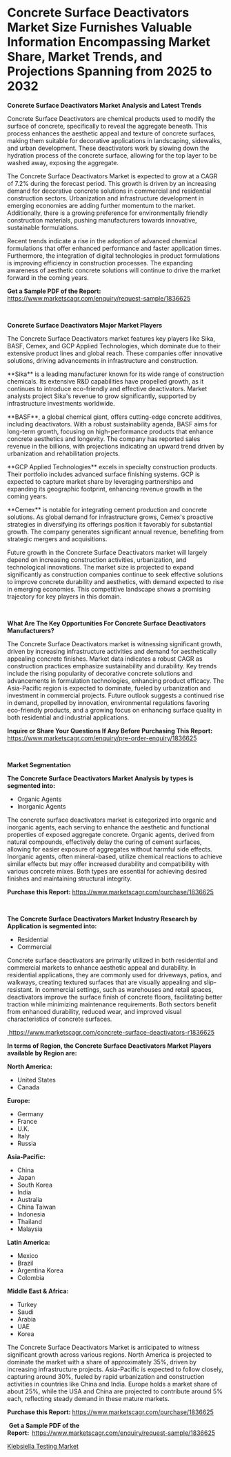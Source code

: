 <p><h1>Concrete Surface Deactivators Market Size Furnishes Valuable Information Encompassing Market Share, Market Trends, and Projections Spanning from 2025 to 2032</h1></p><p><strong>Concrete Surface Deactivators Market Analysis and Latest Trends</strong></p>
<p><p>Concrete Surface Deactivators are chemical products used to modify the surface of concrete, specifically to reveal the aggregate beneath. This process enhances the aesthetic appeal and texture of concrete surfaces, making them suitable for decorative applications in landscaping, sidewalks, and urban development. These deactivators work by slowing down the hydration process of the concrete surface, allowing for the top layer to be washed away, exposing the aggregate.</p><p>The Concrete Surface Deactivators Market is expected to grow at a CAGR of 7.2% during the forecast period. This growth is driven by an increasing demand for decorative concrete solutions in commercial and residential construction sectors. Urbanization and infrastructure development in emerging economies are adding further momentum to the market. Additionally, there is a growing preference for environmentally friendly construction materials, pushing manufacturers towards innovative, sustainable formulations.</p><p>Recent trends indicate a rise in the adoption of advanced chemical formulations that offer enhanced performance and faster application times. Furthermore, the integration of digital technologies in product formulations is improving efficiency in construction processes. The expanding awareness of aesthetic concrete solutions will continue to drive the market forward in the coming years.</p></p>
<p><strong>Get a Sample PDF of the Report:&nbsp;</strong> <a href="https://www.marketscagr.com/enquiry/request-sample/1836625?utm_campaign=3448&utm_medium=2&utm_source=Github&utm_content=ia&utm_term=26032025&utm_id=concrete-surface-deactivators">https://www.marketscagr.com/enquiry/request-sample/1836625</a></p>
<p>&nbsp;</p>
<p><strong>Concrete Surface Deactivators Major Market Players</strong></p>
<p><p>The Concrete Surface Deactivators market features key players like Sika, BASF, Cemex, and GCP Applied Technologies, which dominate due to their extensive product lines and global reach. These companies offer innovative solutions, driving advancements in infrastructure and construction.</p><p>**Sika** is a leading manufacturer known for its wide range of construction chemicals. Its extensive R&D capabilities have propelled growth, as it continues to introduce eco-friendly and effective deactivators. Market analysts project Sika's revenue to grow significantly, supported by infrastructure investments worldwide.</p><p>**BASF**, a global chemical giant, offers cutting-edge concrete additives, including deactivators. With a robust sustainability agenda, BASF aims for long-term growth, focusing on high-performance products that enhance concrete aesthetics and longevity. The company has reported sales revenue in the billions, with projections indicating an upward trend driven by urbanization and rehabilitation projects.</p><p>**GCP Applied Technologies** excels in specialty construction products. Their portfolio includes advanced surface finishing systems. GCP is expected to capture market share by leveraging partnerships and expanding its geographic footprint, enhancing revenue growth in the coming years.</p><p>**Cemex** is notable for integrating cement production and concrete solutions. As global demand for infrastructure grows, Cemex's proactive strategies in diversifying its offerings position it favorably for substantial growth. The company generates significant annual revenue, benefiting from strategic mergers and acquisitions.</p><p>Future growth in the Concrete Surface Deactivators market will largely depend on increasing construction activities, urbanization, and technological innovations. The market size is projected to expand significantly as construction companies continue to seek effective solutions to improve concrete durability and aesthetics, with demand expected to rise in emerging economies. This competitive landscape shows a promising trajectory for key players in this domain.</p></p>
<p>&nbsp;</p>
<p><strong>What Are The Key Opportunities For Concrete Surface Deactivators Manufacturers?</strong></p>
<p><p>The Concrete Surface Deactivators market is witnessing significant growth, driven by increasing infrastructure activities and demand for aesthetically appealing concrete finishes. Market data indicates a robust CAGR as construction practices emphasize sustainability and durability. Key trends include the rising popularity of decorative concrete solutions and advancements in formulation technologies, enhancing product efficacy. The Asia-Pacific region is expected to dominate, fueled by urbanization and investment in commercial projects. Future outlook suggests a continued rise in demand, propelled by innovation, environmental regulations favoring eco-friendly products, and a growing focus on enhancing surface quality in both residential and industrial applications.</p></p>
<p><strong>Inquire or Share Your Questions If Any Before Purchasing This Report:</strong> <a href="https://www.marketscagr.com/enquiry/pre-order-enquiry/1836625?utm_campaign=3448&utm_medium=2&utm_source=Github&utm_content=ia&utm_term=26032025&utm_id=concrete-surface-deactivators">https://www.marketscagr.com/enquiry/pre-order-enquiry/1836625</a></p>
<p>&nbsp;</p>
<p><strong>Market Segmentation</strong></p>
<p><strong>The Concrete Surface Deactivators Market Analysis by types is segmented into:</strong></p>
<p><ul><li>Organic Agents</li><li>Inorganic Agents</li></ul></p>
<p><p>The concrete surface deactivators market is categorized into organic and inorganic agents, each serving to enhance the aesthetic and functional properties of exposed aggregate concrete. Organic agents, derived from natural compounds, effectively delay the curing of cement surfaces, allowing for easier exposure of aggregates without harmful side effects. Inorganic agents, often mineral-based, utilize chemical reactions to achieve similar effects but may offer increased durability and compatibility with various concrete mixes. Both types are essential for achieving desired finishes and maintaining structural integrity.</p></p>
<p><strong>Purchase this Report:&nbsp;</strong><a href="https://www.marketscagr.com/purchase/1836625?utm_campaign=3448&utm_medium=2&utm_source=Github&utm_content=ia&utm_term=26032025&utm_id=concrete-surface-deactivators">https://www.marketscagr.com/purchase/1836625</a></p>
<p>&nbsp;</p>
<p><strong>The Concrete Surface Deactivators Market Industry Research by Application is segmented into:</strong></p>
<p><ul><li>Residential</li><li>Commercial</li></ul></p>
<p><p>Concrete surface deactivators are primarily utilized in both residential and commercial markets to enhance aesthetic appeal and durability. In residential applications, they are commonly used for driveways, patios, and walkways, creating textured surfaces that are visually appealing and slip-resistant. In commercial settings, such as warehouses and retail spaces, deactivators improve the surface finish of concrete floors, facilitating better traction while minimizing maintenance requirements. Both sectors benefit from enhanced durability, reduced wear, and improved visual characteristics of concrete surfaces.</p></p>
<p><a href="https://www.marketscagr.com/concrete-surface-deactivators-r1836625?utm_campaign=3448&utm_medium=2&utm_source=Github&utm_content=ia&utm_term=26032025&utm_id=concrete-surface-deactivators">&nbsp;https://www.marketscagr.com/concrete-surface-deactivators-r1836625</a></p>
<p><strong>In terms of Region, the Concrete Surface Deactivators Market Players available by Region are:</strong></p>
<p>
    <p> <strong> North America: </strong>
        <ul>
            <li>United States</li>
            <li>Canada</li>
        </ul>
        </p> 
    <p> <strong> Europe: </strong>
        <ul>
            <li>Germany</li>
            <li>France</li>
            <li>U.K.</li>
            <li>Italy</li>
            <li>Russia</li>
        </ul>
        </p> 
    <p> <strong> Asia-Pacific: </strong>
        <ul>
            <li>China</li>
            <li>Japan</li>
            <li>South Korea</li>
            <li>India</li>
            <li>Australia</li>
            <li>China Taiwan</li>
            <li>Indonesia</li>
            <li>Thailand</li>
            <li>Malaysia</li>
        </ul>
        </p> 
    <p> <strong> Latin America: </strong>
        <ul>
            <li>Mexico</li>
            <li>Brazil</li>
            <li>Argentina Korea</li>
            <li>Colombia</li>
        </ul>
        </p> 
    <p> <strong> Middle East & Africa: </strong>
        <ul>
            <li>Turkey</li>
            <li>Saudi</li>
            <li>Arabia</li>
            <li>UAE</li>
            <li>Korea</li>
        </ul>
    </p>
    </p>
<p><p>The Concrete Surface Deactivators Market is anticipated to witness significant growth across various regions. North America is projected to dominate the market with a share of approximately 35%, driven by increasing infrastructure projects. Asia-Pacific is expected to follow closely, capturing around 30%, fueled by rapid urbanization and construction activities in countries like China and India. Europe holds a market share of about 25%, while the USA and China are projected to contribute around 5% each, reflecting steady demand in these mature markets.</p></p>
<p><strong>Purchase this Report: </strong><a href="https://www.marketscagr.com/purchase/1836625?utm_campaign=3448&utm_medium=2&utm_source=Github&utm_content=ia&utm_term=26032025&utm_id=concrete-surface-deactivators">https://www.marketscagr.com/purchase/1836625</a></p>
<p>&nbsp;<strong>Get a Sample PDF of the Report:&nbsp;&nbsp;</strong><a href="https://www.marketscagr.com/enquiry/request-sample/1836625?utm_campaign=3448&utm_medium=2&utm_source=Github&utm_content=ia&utm_term=26032025&utm_id=concrete-surface-deactivators">https://www.marketscagr.com/enquiry/request-sample/1836625</a></p>
<p><strong></strong></p>
<p><p><a href="https://github.com/sitarzerpa3d/Market-Research-Report-List-1/blob/main/klebsiella-testing-market.md?utm_campaign=3448&utm_medium=2&utm_source=Github&utm_content=ia&utm_term=26032025&utm_id=concrete-surface-deactivators">Klebsiella Testing Market</a></p></p>